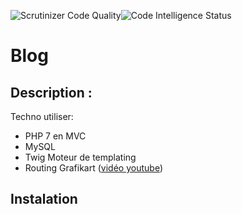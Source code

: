 <img src="https://scrutinizer-ci.com/g/jucarre/blog/badges/quality-score.png?b=master" alt="Scrutinizer Code Quality" /><img src="https://scrutinizer-ci.com/g/jucarre/blog/badges/code-intelligence.svg?b=master" alt="Code Intelligence Status" />
# Blog

## Description :

Techno utiliser:
* PHP 7 en MVC
* MySQL
* Twig Moteur de templating
* Routing Grafikart (<a href="https://youtu.be/I-DN2C7Gs7A">vidéo youtube</a>)

## Instalation

